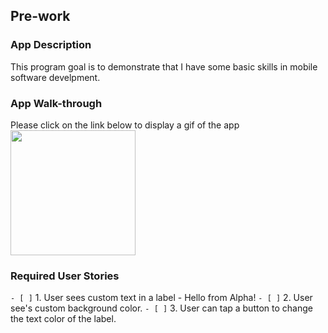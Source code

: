 ## Pre-work

### App Description
This program goal is to demonstrate that I have some basic skills in
mobile software develpment.


### App Walk-through

Please click on the link below to display a gif of the app
<img src="https://gph.is/g/EvWn3y7" width=200><br>


### Required User Stories
`- [ ]` 1. User sees custom text in a label - Hello from Alpha!
`- [ ]` 2. User see's custom background color.
`- [ ]` 3. User can tap a button to change the text color of the label.

